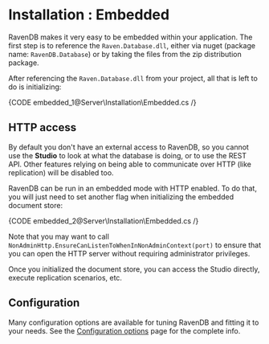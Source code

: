# Installation : Embedded

RavenDB makes it very easy to be embedded within your application. The first step is to reference the `Raven.Database.dll`, either via nuget (package name: `RavenDB.Database`) or by taking the files from the zip distribution package.

After referencing the `Raven.Database.dll` from your project, all that is left to do is initializing:

{CODE embedded_1@Server\Installation\Embedded.cs /}

## HTTP access

By default you don't have an external access to RavenDB, so you cannot use the **Studio** to look at what the database is doing, or to use the REST API. Other features relying on being able to communicate over HTTP (like replication) will be disabled too.

RavenDB can be run in an embedded mode with HTTP enabled. To do that, you will just need to set another flag when initializing the embedded document store:

{CODE embedded_2@Server\Installation\Embedded.cs /}

Note that you may want to call `NonAdminHttp.EnsureCanListenToWhenInNonAdminContext(port)` to ensure that you can open the HTTP server without requiring administrator privileges.

Once you initialized the document store, you can access the Studio directly, execute replication scenarios, etc.

## Configuration

Many configuration options are available for tuning RavenDB and fitting it to your needs. See the [Configuration options](https://ravendb.net/docs/server/administration/configuration) page for the complete info.
